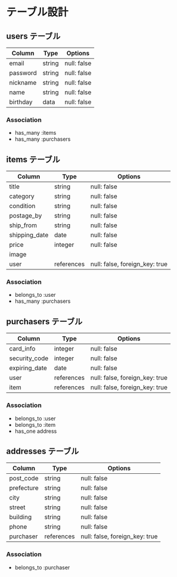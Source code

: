 # テーブル設計

## users テーブル

| Column        | Type   | Options     |
| ------------- | ------ | ----------- |
| email         | string | null: false |
| password      | string | null: false |
| nickname      | string | null: false |
| name          | string | null: false |
| birthday      | data   | null: false |

### Association

- has_many :items
- has_many :purchasers

## items テーブル

| Column       | Type       | Options                        |
| ------------ | ---------- | ------------------------------ |
| title        | string     | null: false                    |
| category     | string     | null: false                    |
| condition    | string     | null: false                    |
| postage_by   | string     | null: false                    |
| ship_from    | string     | null: false                    |
| shipping_date| date       | null: false                    |
| price        | integer    | null: false                    |
| image        |            |                                |
| user         | references | null: false, foreign_key: true |

### Association

- belongs_to :user
- has_many :purchasers

## purchasers テーブル

| Column        | Type       | Options                        |
| ------------- | ---------- | ------------------------------ |
| card_info     | integer    | null: false                    |
| security_code | integer    | null: false                    |
| expiring_date | date       | null: false                    |
| user          | references | null: false, foreign_key: true |
| item          | references | null: false, foreign_key: true |

### Association

- belongs_to :user
- belongs_to :item
- has_one address

## addresses テーブル

| Column        | Type       | Options                        |
| ------------- | ---------- | ------------------------------ |
| post_code     | string     | null: false                    |
| prefecture    | string     | null: false                    |
| city          | string     | null: false                    |
| street        | string     | null: false                    |
| building      | string     | null: false                    |
| phone         | string     | null: false                    |
| purchaser     | references | null: false, foreign_key: true |

### Association

- belongs_to :purchaser